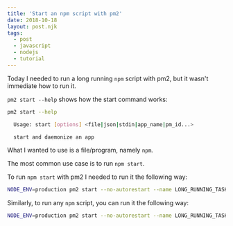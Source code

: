 ```yaml
---
title: 'Start an npm script with pm2'
date: 2018-10-18
layout: post.njk
tags:
  - post
  - javascript
  - nodejs
  - tutorial
---
```


Today I needed to run a long running `npm` script with pm2, but it wasn't immediate how to run it.

`pm2 start --help` shows how the start command works:

```bash
pm2 start --help

  Usage: start [options] <file|json|stdin|app_name|pm_id...>

  start and daemonize an app
```

What I wanted to use is a file/program, namely `npm`.

The most common use case is to run `npm start`.

To run `npm start` with pm2 I needed to run it the following way:

```bash
NODE_ENV=production pm2 start --no-autorestart --name LONG_RUNNING_TASK npm -- start
```

Similarly, to run any `npm` script, you can run it the following way:

```bash
NODE_ENV=production pm2 start --no-autorestart --name LONG_RUNNING_TASK npm -- run some-script
```
